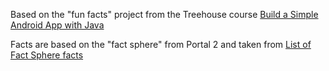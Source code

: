 Based on the "fun facts" project from the Treehouse course [Build a Simple Android App with Java](https://teamtreehouse.com/library/build-a-simple-android-app-with-java)

Facts are based on the "fact sphere" from Portal 2 and taken from [List of Fact Sphere facts](https://theportalwiki.com/wiki/List_of_Fact_Sphere_facts)